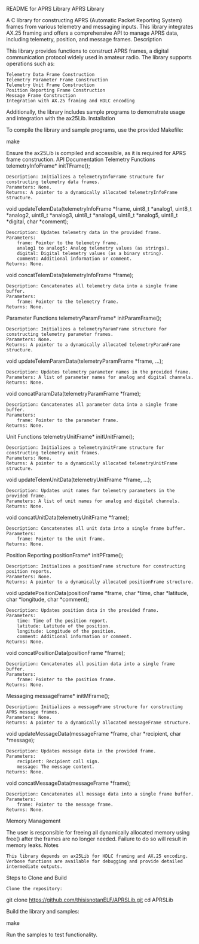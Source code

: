 README for APRS Library
APRS Library

A C library for constructing APRS (Automatic Packet Reporting System) frames from various telemetry and messaging inputs. This library integrates AX.25 framing and offers a comprehensive API to manage APRS data, including telemetry, position, and message frames.
Description

This library provides functions to construct APRS frames, a digital communication protocol widely used in amateur radio. The library supports operations such as:

    Telemetry Data Frame Construction
    Telemetry Parameter Frame Construction
    Telemetry Unit Frame Construction
    Position Reporting Frame Construction
    Message Frame Construction
    Integration with AX.25 framing and HDLC encoding

Additionally, the library includes sample programs to demonstrate usage and integration with the ax25Lib.
Installation

To compile the library and sample programs, use the provided Makefile:

make

Ensure the ax25Lib is compiled and accessible, as it is required for APRS frame construction.
API Documentation
Telemetry Functions
telemetryInfoFrame* initTFrame();

    Description: Initializes a telemetryInfoFrame structure for constructing telemetry data frames.
    Parameters: None.
    Returns: A pointer to a dynamically allocated telemetryInfoFrame structure.

void updateTelemData(telemetryInfoFrame *frame, uint8_t *analog1, uint8_t *analog2, uint8_t *analog3, uint8_t *analog4, uint8_t *analog5, uint8_t *digital, char *comment);

    Description: Updates telemetry data in the provided frame.
    Parameters:
        frame: Pointer to the telemetry frame.
        analog1 to analog5: Analog telemetry values (as strings).
        digital: Digital telemetry values (as a binary string).
        comment: Additional information or comment.
    Returns: None.

void concatTelemData(telemetryInfoFrame *frame);

    Description: Concatenates all telemetry data into a single frame buffer.
    Parameters:
        frame: Pointer to the telemetry frame.
    Returns: None.

Parameter Functions
telemetryParamFrame* initParamFrame();

    Description: Initializes a telemetryParamFrame structure for constructing telemetry parameter frames.
    Parameters: None.
    Returns: A pointer to a dynamically allocated telemetryParamFrame structure.

void updateTelemParamData(telemetryParamFrame *frame, ...);

    Description: Updates telemetry parameter names in the provided frame.
    Parameters: A list of parameter names for analog and digital channels.
    Returns: None.

void concatParamData(telemetryParamFrame *frame);

    Description: Concatenates all parameter data into a single frame buffer.
    Parameters:
        frame: Pointer to the parameter frame.
    Returns: None.

Unit Functions
telemetryUnitFrame* initUnitFrame();

    Description: Initializes a telemetryUnitFrame structure for constructing telemetry unit frames.
    Parameters: None.
    Returns: A pointer to a dynamically allocated telemetryUnitFrame structure.

void updateTelemUnitData(telemetryUnitFrame *frame, ...);

    Description: Updates unit names for telemetry parameters in the provided frame.
    Parameters: A list of unit names for analog and digital channels.
    Returns: None.

void concatUnitData(telemetryUnitFrame *frame);

    Description: Concatenates all unit data into a single frame buffer.
    Parameters:
        frame: Pointer to the unit frame.
    Returns: None.

Position Reporting
positionFrame* initPFrame();

    Description: Initializes a positionFrame structure for constructing position reports.
    Parameters: None.
    Returns: A pointer to a dynamically allocated positionFrame structure.

void updatePositionData(positionFrame *frame, char *time, char *latitude, char *longitude, char *comment);

    Description: Updates position data in the provided frame.
    Parameters:
        time: Time of the position report.
        latitude: Latitude of the position.
        longitude: Longitude of the position.
        comment: Additional information or comment.
    Returns: None.

void concatPositionData(positionFrame *frame);

    Description: Concatenates all position data into a single frame buffer.
    Parameters:
        frame: Pointer to the position frame.
    Returns: None.

Messaging
messageFrame* initMFrame();

    Description: Initializes a messageFrame structure for constructing APRS message frames.
    Parameters: None.
    Returns: A pointer to a dynamically allocated messageFrame structure.

void updateMessageData(messageFrame *frame, char *recipient, char *message);

    Description: Updates message data in the provided frame.
    Parameters:
        recipient: Recipient call sign.
        message: The message content.
    Returns: None.

void concatMessageData(messageFrame *frame);

    Description: Concatenates all message data into a single frame buffer.
    Parameters:
        frame: Pointer to the message frame.
    Returns: None.

Memory Management

The user is responsible for freeing all dynamically allocated memory using free() after the frames are no longer needed. Failure to do so will result in memory leaks.
Notes

    This library depends on ax25Lib for HDLC framing and AX.25 encoding.
    Verbose functions are available for debugging and provide detailed intermediate outputs.

Steps to Clone and Build

    Clone the repository:

git clone https://github.com/thisisnotanELF/APRSLib.git
cd APRSLib

Build the library and samples:

make

Run the samples to test functionality.

